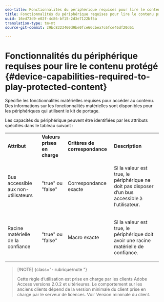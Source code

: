 ```yaml
---
seo-title: Fonctionnalités du périphérique requises pour lire le contenu protégé
title: Fonctionnalités du périphérique requises pour lire le contenu protégé
uuid: 16ed73d9-e02f-4c86-bf15-2d3e7122bf5a
translation-type: tm+mt
source-git-commit: 29bc8323460d9be0fce66cbea7c6fce46df20d61

---
```



# Fonctionnalités du périphérique requises pour lire le contenu protégé {#device-capabilities-required-to-play-protected-content}

Spécifie les fonctionnalités matérielles requises pour accéder au contenu. Des informations sur les fonctionnalités matérielles sont disponibles pour les périphériques qui utilisent le kit de portage.

Les capacités du périphérique peuvent être identifiées par les attributs spécifiés dans le tableau suivant :

<table id="table_v3n_fks_n4"> 
 <tbody> 
  <tr> 
   <td><b>Attribut</b> </td> 
   <td><b>Valeurs prises en charge</b> </td> 
   <td><b>Critères de correspondance</b> </td> 
   <td><b>Description</b> </td> 
  </tr> 
  <tr> 
   <td colname="1" class="- topic/entry "> <p class="- topic/p ">Bus accessible aux non-utilisateurs </p> </td> 
   <td colname="2" class="- topic/entry "> <p class="- topic/p ">"true" ou "false" </p> </td> 
   <td colname="3" class="- topic/entry "> <p class="- topic/p ">Correspondance exacte </p> </td> 
   <td colname="4" class="- topic/entry "> <p class="- topic/p ">Si la valeur est true, le périphérique ne doit pas disposer d’un bus accessible à l’utilisateur. </p> </td> 
  </tr> 
  <tr> 
   <td colname="1" class="- topic/entry "> <p class="- topic/p ">Racine matérielle de la confiance </p> </td> 
   <td colname="2" class="- topic/entry "> <p class="- topic/p ">"true" ou "false" </p> </td> 
   <td colname="3" class="- topic/entry "> <p class="- topic/p ">Macro exacte </p> </td> 
   <td colname="4" class="- topic/entry "> <p class="- topic/p ">Si la valeur est true, le périphérique doit avoir une racine matérielle de confiance. </p> </td> 
  </tr> 
 </tbody> 
</table>

>[!NOTE] {class=&quot;- rubrique/note &quot;}
>
>Cette règle d’utilisation est prise en charge par les clients Adobe Access versions 2.0.2 et ultérieures. Le comportement sur les anciens clients dépend de la version minimale du client prise en charge par le serveur de licences. Voir Version [](../../../../aaxs-protecting-content/content-setting-up-the-sdk/content-setting-up-the-dev-env.md)minimale du client.

